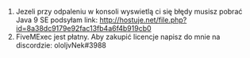 1. Jezeli przy odpaleniu w konsoli wyswietlą ci się błędy musisz pobrać Java 9 SE podsyłam link: http://hostuje.net/file.php?id=8a38dc9179e92fac13fb4a6f4b919cb0
2. FiveMExec jest płatny. Aby zakupić licencje napisz do mnie na discordzie: ololjvNek#3988
